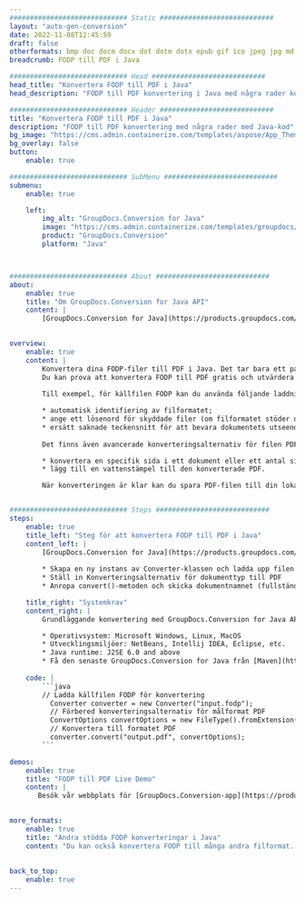 ```yaml
---
############################# Static ############################
layout: "auto-gen-conversion"
date: 2022-11-08T12:45:59
draft: false
otherformats: bmp doc docm docx dot dotm dotx epub gif ico jpeg jpg md odt ott pdf png psd rtf tex tif tiff txt xps
breadcrumb: FODP till PDF i Java

############################# Head ############################
head_title: "Konvertera FODP till PDF i Java"
head_description: "FODP till PDF konvertering i Java med några rader kod. Konvertera över 160 filformat med hjälp av GroupDocs dokumentkonverterings-API för Java"

############################# Header ############################
title: "Konvertera FODP till PDF i Java"
description: "FODP till PDF konvertering med några rader med Java-kod"
bg_image: "https://cms.admin.containerize.com/templates/aspose/App_Themes/V3/images/bg/header1.png"
bg_overlay: false
button:
    enable: true

############################# SubMenu ############################
submenu:
    enable: true

    left:
        img_alt: "GroupDocs.Conversion for Java"
        image: "https://cms.admin.containerize.com/templates/groupdocs/images/product-logos/90x90-noborder/groupdocs-conversion-java.png"
        product: "GroupDocs.Conversion"
        platform: "Java"



############################# About ############################
about:
    enable: true
    title: "Om GroupDocs.Conversion for Java API"
    content: |
        [GroupDocs.Conversion for Java](https://products.groupdocs.com/conversion/java/) är ett avancerat filformatkonverterings-API för konvertering mellan populära bild- och dokumentformat som Microsoft Office, OpenDocument, PDF, HTML, e-post, CAD. och mycket mer med bara några rader kod. Det inbyggda API:t upptäcker automatiskt formaten för originaldokumenten och erbjuder många alternativ för att anpassa de konverterade dokumenten. Tillsammans med funktionen att extrahera information från ett dokument, stöder den också cachelagring av konverteringsresultaten till den lokala disken som standard. Men alla typer av cachelagring kan stödjas genom att implementera lämpliga gränssnitt - Amazon S3, Dropbox, Google Drive, Windows Azure, Reddis eller andra.
    

overview:
    enable: true
    content: |
        Konvertera dina FODP-filer till PDF i Java. Det tar bara ett par rader med Java-kod på valfri plattform, som Windows, Linux, macOS.
        Du kan prova att konvertera FODP till PDF gratis och utvärdera kvaliteten på konverteringsresultaten. Tillsammans med enkla filkonverteringsskript kan du prova mer sofistikerade alternativ för att ladda källfilen FODP och lagra PDF-utdata. 
        
        Till exempel, för källfilen FODP kan du använda följande laddningsalternativ:

        * automatisk identifiering av filformatet;
        * ange ett lösenord för skyddade filer (om filformatet stöder det);
        * ersätt saknade teckensnitt för att bevara dokumentets utseende.
        
        Det finns även avancerade konverteringsalternativ för filen PDF:

        * konvertera en specifik sida i ett dokument eller ett antal sidor;
        * lägg till en vattenstämpel till den konverterade PDF.

        När konverteringen är klar kan du spara PDF-filen till din lokala filsökväg eller till tredje parts lagring såsom FTP, Amazon S3, Google Drive, Dropbox etc. Observera - för att konvertera FODP till PDF behöver du inte installera någon ytterligare programvara, såsom MS Office, Open Office, Adobe Acrobat Reader etc.


############################# Steps ############################
steps:
    enable: true
    title_left: "Steg för att konvertera FODP till PDF i Java"
    content_left: |
        [GroupDocs.Conversion for Java](https://products.groupdocs.com/conversion/java/) låter utvecklare enkelt konvertera FODP fil till PDF med några rader kod.
        
        * Skapa en ny instans av Converter-klassen och ladda upp filen FODP med den fullständiga sökvägen
        * Ställ in Konverteringsalternativ för dokumenttyp till PDF
        * Anropa convert()-metoden och skicka dokumentnamnet (fullständig sökväg) och formatet (PDF) som en parameter

    title_right: "Systemkrav"
    content_right: |
        Grundläggande konvertering med GroupDocs.Conversion for Java API kan göras med bara några rader kod. Våra API:er stöds på alla större plattformar och operativsystem. Innan du kör koden nedan, se till att du har följande förutsättningar installerade på ditt system.

        * Operativsystem: Microsoft Windows, Linux, MacOS
        * Utvecklingsmiljöer: NetBeans, Intellij IDEA, Eclipse, etc.
        * Java runtime: J2SE 6.0 and above
        * Få den senaste GroupDocs.Conversion for Java från [Maven](https://repository.groupdocs.com/webapp/#/artifacts/browse/tree/General/repo/com/groupdocs/groupdocs-conversion)
         
    code: |
        ```java    
        // Ladda källfilen FODP för konvertering
          Converter converter = new Converter("input.fodp");
          // Förbered konverteringsalternativ för målformat PDF
          ConvertOptions convertOptions = new FileType().fromExtension("pdf").getConvertOptions();
          // Konvertera till formatet PDF
          converter.convert("output.pdf", convertOptions);
        ```

demos:
    enable: true
    title: "FODP till PDF Live Demo"
    content: |
       Besök vår webbplats för [GroupDocs.Conversion-app](https://products.groupdocs.app/conversion/family) och försök konvertera FODP till PDF nu. Den kostnadsfria demon har följande fördelar
          

more_formats:
    enable: true
    title: "Andra stödda FODP konverteringar i Java"
    content: "Du kan också konvertera FODP till många andra filformat. Se listan nedan."
       
       
back_to_top:
    enable: true
---
```

